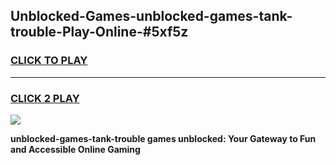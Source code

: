 
## Unblocked-Games-unblocked-games-tank-trouble-Play-Online-#5xf5z
<h3>
<a href="https://premium.freeplayer.one?title=unblocked-games-tank-trouble&ref=27F">CLICK TO PLAY</a></h3>
<hr>

<h3>
<a href="https://premium.freeplayer.one?title=unblocked-games-tank-trouble&ref=27F">CLICK 2 PLAY</a>
  
</h3>

<a href="https://premium.freeplayer.one?title=unblocked-games-tank-trouble&ref=27F"><img src="https://clearcache.store/games.png"></a>


**unblocked-games-tank-trouble games unblocked: Your Gateway to Fun and Accessible Online Gaming**

